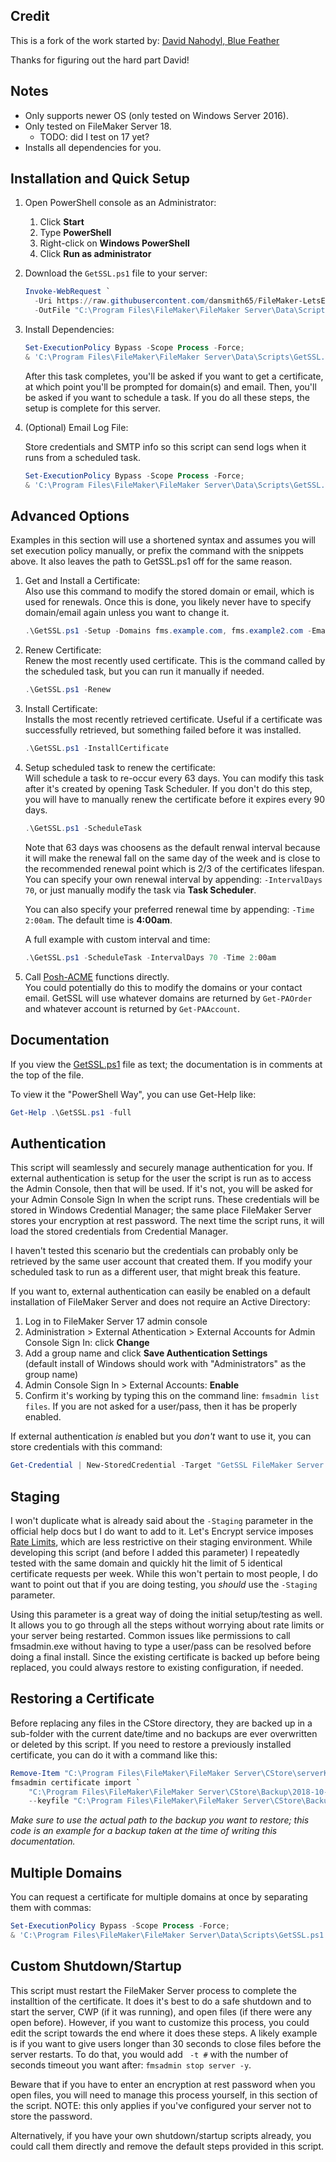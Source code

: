 ## Credit

This is a fork of the work started by: [David Nahodyl, Blue Feather](http://bluefeathergroup.com/blog/how-to-use-lets-encrypt-ssl-certificates-with-filemaker-server/)  

Thanks for figuring out the hard part David!



## Notes

* Only supports newer OS (only tested on Windows Server 2016).
* Only tested on FileMaker Server 18.
  * TODO: did I test on 17 yet?
* Installs all dependencies for you.



## Installation and Quick Setup

1. Open PowerShell console as an Administrator:

   1. Click **Start**
   2. Type **PowerShell**
   3. Right-click on **Windows PowerShell**
   4. Click **Run as administrator**

2. Download the `GetSSL.ps1` file to your server:

   ```powershell
   Invoke-WebRequest `
     -Uri https://raw.githubusercontent.com/dansmith65/FileMaker-LetsEncrypt-Win/master/GetSSL.ps1 `
     -OutFile "C:\Program Files\FileMaker\FileMaker Server\Data\Scripts\GetSSL.ps1"
   ```

3. Install Dependencies:

   ```powershell
   Set-ExecutionPolicy Bypass -Scope Process -Force;
   & 'C:\Program Files\FileMaker\FileMaker Server\Data\Scripts\GetSSL.ps1'
   ```

   After this task completes, you'll be asked if you want to get a certificate, at which point you'll be prompted for domain(s) and email. Then, you'll be asked if you want to schedule a task. If you do all these steps, the setup is complete for this server.

4. (Optional) Email Log File:  

   Store credentials and SMTP info so this script can send logs when it runs from a scheduled task.

   ```powershell
   Set-ExecutionPolicy Bypass -Scope Process -Force;
   & 'C:\Program Files\FileMaker\FileMaker Server\Data\Scripts\GetSSL.ps1' -ConfigureEmail
   ```



## Advanced Options

Examples in this section will use a shortened syntax and assumes you will set execution policy manually, or prefix the command with the snippets above. It also leaves the path to GetSSL.ps1 off for the same reason.

1. Get and Install a Certificate:  
   Also use this command to modify the stored domain or email, which is used for renewals. Once this is done, you likely never have to specify domain/email again unless you want to change it.

   ```powershell
   .\GetSSL.ps1 -Setup -Domains fms.example.com, fms.example2.com -Emails user@email.com, user2@email.com
   ```

2. Renew Certificate:  
   Renew the most recently used certificate. This is the command called by the scheduled task, but you can run it manually if needed.

   ```powershell
   .\GetSSL.ps1 -Renew
   ```

3. Install Certificate:  
   Installs the most recently retrieved certificate. Useful if a certificate was successfully
	retrieved, but something failed before it was installed.

   ```powershell
   .\GetSSL.ps1 -InstallCertificate
   ```

4. Setup scheduled task to renew the certificate:  
   Will schedule a task to re-occur every 63 days. You can modify this task after it's created by opening Task Scheduler. If you don't do this step, you will have to manually renew the certificate before it expires every 90 days.  

   ```powershell
   .\GetSSL.ps1 -ScheduleTask
   ```

   Note that 63 days was choosens as the default renwal interval because it will make the renewal fall on the same day of the week and is close to the recommended renewal point which is 2/3 of the certificates lifespan. You can specify your own renewal interval by appending: `-IntervalDays 70`, or just manually modify the task via **Task Scheduler**.

   You can also specify your preferred renewal time by appending: `-Time 2:00am`. The default time is **4:00am**.

   A full example with custom interval and time:

   ```powershell
   .\GetSSL.ps1 -ScheduleTask -IntervalDays 70 -Time 2:00am
   ```

5. Call [Posh-ACME](https://github.com/rmbolger/Posh-ACME/wiki/(Advanced)-Manual-HTTP-Challenge-Validation) functions directly.  
   You could potentially do this to modify the domains or your contact email. GetSSL will use whatever domains are returned by `Get-PAOrder` and whatever account is returned by `Get-PAAccount`.



## Documentation

If you view the [GetSSL.ps1](GetSSL.ps1) file as text; the documentation is in comments at the top of the file.

To view it the "PowerShell Way", you can use Get-Help like:

```powershell
Get-Help .\GetSSL.ps1 -full
```



## Authentication

This script will seamlessly and securely manage authentication for you. If external authentication is setup for the user the script is run as to access the Admin Console, then that will be used. If it's not, you will be asked for your Admin Console Sign In when the script runs. These credentials will be stored in Windows Credential Manager; the same place FileMaker Server stores your encryption at rest password. The next time the script runs, it will load the stored credentials from Credential Manager.

I haven't tested this scenario but the credentials can probably only be retrieved by the same user account that created them. If you modify your scheduled task to run as a different user, that might break this feature.

If you want to, external authentication can easily be enabled on a default installation of FileMaker Server and does not require an Active Directory:

1. Log in to FileMaker Server 17 admin console
2. Administration > External Athentication > External Accounts for Admin Console Sign In: click __Change__
3. Add a group name and click __Save Authentication Settings__  
   (default install of Windows should work with "Administrators" as the group name)
4. Admin Console Sign In > External Accounts: __Enable__
5. Confirm it's working by typing this on the command line: `fmsadmin list files`. If you are not asked for a user/pass, then it has be properly enabled.

If external authentication _is_ enabled but you _don't_ want to use it, you can store credentials with this command:

```powershell
Get-Credential | New-StoredCredential -Target "GetSSL FileMaker Server Admin Console" -Persist LocalMachine
```



## Staging

I won't duplicate what is already said about the `-Staging` parameter in the official help docs but I do want to add to it. Let's Encrypt service imposes [Rate Limits](https://letsencrypt.org/docs/rate-limits/), which are less restrictive on their staging environment. While developing this script (and before I added this parameter) I repeatedly tested with the same domain and quickly hit the limit of 5 identical certificate requests per week. While this won't pertain to most people, I do want to point out that if you are doing testing, you _should_ use the `-Staging` parameter.

Using this parameter is a great way of doing the initial setup/testing as well. It allows you to go through all the steps without worrying about rate limits or your server being restarted. Common issues like permissions to call fmsadmin.exe without having to type a user/pass can be resolved before doing a final install. Since the existing certificate is backed up before being replaced, you could always restore to existing configuration, if needed.



## Restoring a Certificate

Before replacing any files in the CStore directory, they are backed up in a sub-folder with the current date/time and no backups are ever overwritten or deleted by this script. If you need to restore a previously installed certificate, you can do it with a command like this:

```powershell
Remove-Item "C:\Program Files\FileMaker\FileMaker Server\CStore\serverKey.pem"
fmsadmin certificate import `
    "C:\Program Files\FileMaker\FileMaker Server\CStore\Backup\2018-10-09_181822\serverCustom.pem" `
    --keyfile "C:\Program Files\FileMaker\FileMaker Server\CStore\Backup\2018-10-09_181822\serverKey.pem" -y
```

_Make sure to use the actual path to the backup you want to restore; this code is an example for a backup taken at the time of writing this documentation._



## Multiple Domains

You can request a certificate for multiple domains at once by separating them with commas:

```powershell
Set-ExecutionPolicy Bypass -Scope Process -Force;
& 'C:\Program Files\FileMaker\FileMaker Server\Data\Scripts\GetSSL.ps1' example.com, www.example.com, fms.example.com user@email.com
```



## Custom Shutdown/Startup

This script must restart the FileMaker Server process to complete the installtion of the certificate. It does it's best to do a safe shutdown and to start the server, CWP (if it was running), and open files (if there were any open before). However, if you want to customize this process, you could edit the script towards the end where it does these steps. A likely example is if you want to give users longer than 30 seconds to close files before the server restarts. To do that, you would add ` -t #` with the number of seconds timeout you want after: `fmsadmin stop server -y`.

Beware that if you have to enter an encryption at rest password when you open files, you will need to manage this process yourself, in this section of the script. NOTE: this only applies if you've configured your server not to store the password.

Alternatively, if you have your own shutdown/startup scripts already, you could call them directly and remove the default steps provided in this script.
